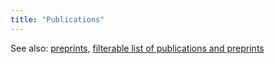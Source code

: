 ```yaml
---
title: "Publications"
---
```


See also: [preprints](/publication_types/3), [filterable list of publications and preprints](/publication)


